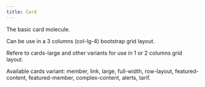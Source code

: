 ```yaml
---
title: Card
---
```


The basic card molecule.

Can be use in a 3 columns (col-lg-4) bootstrap grid layout.

Refere to cards-large and other variants for use in 1 or 2 columns grid layout.

Available cards variant: member, link, large, full-width, row-layout, featured-content, featured-member, complex-content, alerts, tarif.
